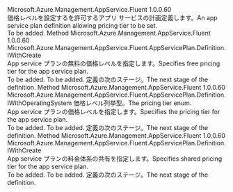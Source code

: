 <Type Name="IWithPricingTier" FullName="Microsoft.Azure.Management.AppService.Fluent.AppServicePlan.Definition.IWithPricingTier">
  <TypeSignature Language="C#" Value="public interface IWithPricingTier" />
  <TypeSignature Language="ILAsm" Value=".class public interface auto ansi abstract IWithPricingTier" />
  <TypeSignature Language="DocId" Value="T:Microsoft.Azure.Management.AppService.Fluent.AppServicePlan.Definition.IWithPricingTier" />
  <TypeSignature Language="VB.NET" Value="Public Interface IWithPricingTier" />
  <TypeSignature Language="F#" Value="type IWithPricingTier = interface" />
  <AssemblyInfo>
    <AssemblyName>Microsoft.Azure.Management.AppService.Fluent</AssemblyName>
    <AssemblyVersion>1.0.0.60</AssemblyVersion>
  </AssemblyInfo>
  <Interfaces />
  <Docs>
    <summary>
            <span data-ttu-id="c2dcd-101">価格レベルを設定するを許可するアプリ サービスの計画定義します。</span><span class="sxs-lookup"><span data-stu-id="c2dcd-101">An app service plan definition allowing pricing tier to be set.</span></span>
            </summary>
    <remarks>To be added.</remarks>
  </Docs>
  <Members>
    <Member MemberName="WithFreePricingTier">
      <MemberSignature Language="C#" Value="public Microsoft.Azure.Management.AppService.Fluent.AppServicePlan.Definition.IWithCreate WithFreePricingTier ();" />
      <MemberSignature Language="ILAsm" Value=".method public hidebysig newslot virtual instance class Microsoft.Azure.Management.AppService.Fluent.AppServicePlan.Definition.IWithCreate WithFreePricingTier() cil managed" />
      <MemberSignature Language="DocId" Value="M:Microsoft.Azure.Management.AppService.Fluent.AppServicePlan.Definition.IWithPricingTier.WithFreePricingTier" />
      <MemberSignature Language="VB.NET" Value="Public Function WithFreePricingTier () As IWithCreate" />
      <MemberSignature Language="F#" Value="abstract member WithFreePricingTier : unit -&gt; Microsoft.Azure.Management.AppService.Fluent.AppServicePlan.Definition.IWithCreate" Usage="iWithPricingTier.WithFreePricingTier " />
      <MemberType>Method</MemberType>
      <AssemblyInfo>
        <AssemblyName>Microsoft.Azure.Management.AppService.Fluent</AssemblyName>
        <AssemblyVersion>1.0.0.60</AssemblyVersion>
      </AssemblyInfo>
      <ReturnValue>
        <ReturnType>Microsoft.Azure.Management.AppService.Fluent.AppServicePlan.Definition.IWithCreate</ReturnType>
      </ReturnValue>
      <Parameters />
      <Docs>
        <summary>
            <span data-ttu-id="c2dcd-102">App service プランの無料の価格レベルを指定します。</span><span class="sxs-lookup"><span data-stu-id="c2dcd-102">Specifies free pricing tier for the app service plan.</span></span>
            </summary>
        <returns>To be added.</returns>
        <remarks>To be added.</remarks>
        <return><span data-ttu-id="c2dcd-103">定義の次のステージ。</span><span class="sxs-lookup"><span data-stu-id="c2dcd-103">The next stage of the definition.</span></span></return>
      </Docs>
    </Member>
    <Member MemberName="WithPricingTier">
      <MemberSignature Language="C#" Value="public Microsoft.Azure.Management.AppService.Fluent.AppServicePlan.Definition.IWithOperatingSystem WithPricingTier (Microsoft.Azure.Management.AppService.Fluent.PricingTier pricingTier);" />
      <MemberSignature Language="ILAsm" Value=".method public hidebysig newslot virtual instance class Microsoft.Azure.Management.AppService.Fluent.AppServicePlan.Definition.IWithOperatingSystem WithPricingTier(class Microsoft.Azure.Management.AppService.Fluent.PricingTier pricingTier) cil managed" />
      <MemberSignature Language="DocId" Value="M:Microsoft.Azure.Management.AppService.Fluent.AppServicePlan.Definition.IWithPricingTier.WithPricingTier(Microsoft.Azure.Management.AppService.Fluent.PricingTier)" />
      <MemberSignature Language="F#" Value="abstract member WithPricingTier : Microsoft.Azure.Management.AppService.Fluent.PricingTier -&gt; Microsoft.Azure.Management.AppService.Fluent.AppServicePlan.Definition.IWithOperatingSystem" Usage="iWithPricingTier.WithPricingTier pricingTier" />
      <MemberType>Method</MemberType>
      <AssemblyInfo>
        <AssemblyName>Microsoft.Azure.Management.AppService.Fluent</AssemblyName>
        <AssemblyVersion>1.0.0.60</AssemblyVersion>
      </AssemblyInfo>
      <ReturnValue>
        <ReturnType>Microsoft.Azure.Management.AppService.Fluent.AppServicePlan.Definition.IWithOperatingSystem</ReturnType>
      </ReturnValue>
      <Parameters>
        <Parameter Name="pricingTier" Type="Microsoft.Azure.Management.AppService.Fluent.PricingTier" />
      </Parameters>
      <Docs>
        <param name="pricingTier"><span data-ttu-id="c2dcd-104">価格レベル列挙型。</span><span class="sxs-lookup"><span data-stu-id="c2dcd-104">The pricing tier enum.</span></span></param>
        <summary>
            <span data-ttu-id="c2dcd-105">App service プランの価格レベルを指定します。</span><span class="sxs-lookup"><span data-stu-id="c2dcd-105">Specifies the pricing tier for the app service plan.</span></span>
            </summary>
        <returns>To be added.</returns>
        <remarks>To be added.</remarks>
        <return><span data-ttu-id="c2dcd-106">定義の次のステージ。</span><span class="sxs-lookup"><span data-stu-id="c2dcd-106">The next stage of the definition.</span></span></return>
      </Docs>
    </Member>
    <Member MemberName="WithSharedPricingTier">
      <MemberSignature Language="C#" Value="public Microsoft.Azure.Management.AppService.Fluent.AppServicePlan.Definition.IWithCreate WithSharedPricingTier ();" />
      <MemberSignature Language="ILAsm" Value=".method public hidebysig newslot virtual instance class Microsoft.Azure.Management.AppService.Fluent.AppServicePlan.Definition.IWithCreate WithSharedPricingTier() cil managed" />
      <MemberSignature Language="DocId" Value="M:Microsoft.Azure.Management.AppService.Fluent.AppServicePlan.Definition.IWithPricingTier.WithSharedPricingTier" />
      <MemberSignature Language="VB.NET" Value="Public Function WithSharedPricingTier () As IWithCreate" />
      <MemberSignature Language="F#" Value="abstract member WithSharedPricingTier : unit -&gt; Microsoft.Azure.Management.AppService.Fluent.AppServicePlan.Definition.IWithCreate" Usage="iWithPricingTier.WithSharedPricingTier " />
      <MemberType>Method</MemberType>
      <AssemblyInfo>
        <AssemblyName>Microsoft.Azure.Management.AppService.Fluent</AssemblyName>
        <AssemblyVersion>1.0.0.60</AssemblyVersion>
      </AssemblyInfo>
      <ReturnValue>
        <ReturnType>Microsoft.Azure.Management.AppService.Fluent.AppServicePlan.Definition.IWithCreate</ReturnType>
      </ReturnValue>
      <Parameters />
      <Docs>
        <summary>
            <span data-ttu-id="c2dcd-107">App service プランの料金体系の共有を指定します。</span><span class="sxs-lookup"><span data-stu-id="c2dcd-107">Specifies shared pricing tier for the app service plan.</span></span>
            </summary>
        <returns>To be added.</returns>
        <remarks>To be added.</remarks>
        <return><span data-ttu-id="c2dcd-108">定義の次のステージ。</span><span class="sxs-lookup"><span data-stu-id="c2dcd-108">The next stage of the definition.</span></span></return>
      </Docs>
    </Member>
  </Members>
</Type>